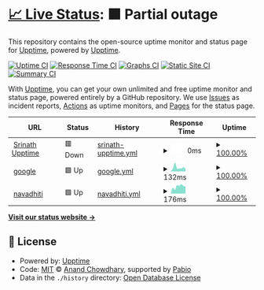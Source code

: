 # [📈 Live Status](https://demo.upptime.js.org): <!--live status--> **🟧 Partial outage**

This repository contains the open-source uptime monitor and status page for [Upptime](https://upptime.js.org), powered by [Upptime](https://github.com/upptime/upptime).

[![Uptime CI](https://github.com/srinath2125/upptime/workflows/Uptime%20CI/badge.svg)](https://github.com/srinath2125/upptime/actions?query=workflow%3A%22Uptime+CI%22)
[![Response Time CI](https://github.com/srinath2125/upptime/workflows/Response%20Time%20CI/badge.svg)](https://github.com/srinath2125/upptime/actions?query=workflow%3A%22Response+Time+CI%22)
[![Graphs CI](https://github.com/srinath2125/upptime/workflows/Graphs%20CI/badge.svg)](https://github.com/srinath2125/upptime/actions?query=workflow%3A%22Graphs+CI%22)
[![Static Site CI](https://github.com/srinath2125/upptime/workflows/Static%20Site%20CI/badge.svg)](https://github.com/srinath2125/upptime/actions?query=workflow%3A%22Static+Site+CI%22)
[![Summary CI](https://github.com/srinath2125/upptime/workflows/Summary%20CI/badge.svg)](https://github.com/srinath2125/upptime/actions?query=workflow%3A%22Summary+CI%22)

With [Upptime](https://upptime.js.org), you can get your own unlimited and free uptime monitor and status page, powered entirely by a GitHub repository. We use [Issues](https://github.com/upptime/upptime/issues) as incident reports, [Actions](https://github.com/srinath2125/upptime/actions) as uptime monitors, and [Pages](https://demo.upptime.js.org) for the status page.

<!--start: status pages-->
<!-- This summary is generated by Upptime (https://github.com/upptime/upptime) -->
<!-- Do not edit this manually, your changes will be overwritten -->
<!-- prettier-ignore -->
| URL | Status | History | Response Time | Uptime |
| --- | ------ | ------- | ------------- | ------ |
| <img alt="" src="https://icons.duckduckgo.com/ip3/srinath2125.github.io.ico" height="13"> [Srinath Upptime](https://srinath2125.github.io/upptime/) | 🟥 Down | [srinath-upptime.yml](https://github.com/srinath2125/upptime/commits/HEAD/history/srinath-upptime.yml) | <details><summary><img alt="Response time graph" src="./graphs/srinath-upptime/response-time-week.png" height="20"> 0ms</summary><br><a href="https://srinath2125.github.io/upptime/history/srinath-upptime"><img alt="Response time 0" src="https://img.shields.io/endpoint?url=https%3A%2F%2Fraw.githubusercontent.com%2Fsrinath2125%2Fupptime%2FHEAD%2Fapi%2Fsrinath-upptime%2Fresponse-time.json"></a><br><a href="https://srinath2125.github.io/upptime/history/srinath-upptime"><img alt="24-hour response time 0" src="https://img.shields.io/endpoint?url=https%3A%2F%2Fraw.githubusercontent.com%2Fsrinath2125%2Fupptime%2FHEAD%2Fapi%2Fsrinath-upptime%2Fresponse-time-day.json"></a><br><a href="https://srinath2125.github.io/upptime/history/srinath-upptime"><img alt="7-day response time 0" src="https://img.shields.io/endpoint?url=https%3A%2F%2Fraw.githubusercontent.com%2Fsrinath2125%2Fupptime%2FHEAD%2Fapi%2Fsrinath-upptime%2Fresponse-time-week.json"></a><br><a href="https://srinath2125.github.io/upptime/history/srinath-upptime"><img alt="30-day response time 0" src="https://img.shields.io/endpoint?url=https%3A%2F%2Fraw.githubusercontent.com%2Fsrinath2125%2Fupptime%2FHEAD%2Fapi%2Fsrinath-upptime%2Fresponse-time-month.json"></a><br><a href="https://srinath2125.github.io/upptime/history/srinath-upptime"><img alt="1-year response time 0" src="https://img.shields.io/endpoint?url=https%3A%2F%2Fraw.githubusercontent.com%2Fsrinath2125%2Fupptime%2FHEAD%2Fapi%2Fsrinath-upptime%2Fresponse-time-year.json"></a></details> | <details><summary><a href="https://srinath2125.github.io/upptime/history/srinath-upptime">100.00%</a></summary><a href="https://srinath2125.github.io/upptime/history/srinath-upptime"><img alt="All-time uptime 100.00%" src="https://img.shields.io/endpoint?url=https%3A%2F%2Fraw.githubusercontent.com%2Fsrinath2125%2Fupptime%2FHEAD%2Fapi%2Fsrinath-upptime%2Fuptime.json"></a><br><a href="https://srinath2125.github.io/upptime/history/srinath-upptime"><img alt="24-hour uptime 100.00%" src="https://img.shields.io/endpoint?url=https%3A%2F%2Fraw.githubusercontent.com%2Fsrinath2125%2Fupptime%2FHEAD%2Fapi%2Fsrinath-upptime%2Fuptime-day.json"></a><br><a href="https://srinath2125.github.io/upptime/history/srinath-upptime"><img alt="7-day uptime 100.00%" src="https://img.shields.io/endpoint?url=https%3A%2F%2Fraw.githubusercontent.com%2Fsrinath2125%2Fupptime%2FHEAD%2Fapi%2Fsrinath-upptime%2Fuptime-week.json"></a><br><a href="https://srinath2125.github.io/upptime/history/srinath-upptime"><img alt="30-day uptime 100.00%" src="https://img.shields.io/endpoint?url=https%3A%2F%2Fraw.githubusercontent.com%2Fsrinath2125%2Fupptime%2FHEAD%2Fapi%2Fsrinath-upptime%2Fuptime-month.json"></a><br><a href="https://srinath2125.github.io/upptime/history/srinath-upptime"><img alt="1-year uptime 100.00%" src="https://img.shields.io/endpoint?url=https%3A%2F%2Fraw.githubusercontent.com%2Fsrinath2125%2Fupptime%2FHEAD%2Fapi%2Fsrinath-upptime%2Fuptime-year.json"></a></details>
| <img alt="" src="https://icons.duckduckgo.com/ip3/www.google.com.ico" height="13"> [google](https://www.google.com/) | 🟩 Up | [google.yml](https://github.com/srinath2125/upptime/commits/HEAD/history/google.yml) | <details><summary><img alt="Response time graph" src="./graphs/google/response-time-week.png" height="20"> 132ms</summary><br><a href="https://srinath2125.github.io/upptime/history/google"><img alt="Response time 106" src="https://img.shields.io/endpoint?url=https%3A%2F%2Fraw.githubusercontent.com%2Fsrinath2125%2Fupptime%2FHEAD%2Fapi%2Fgoogle%2Fresponse-time.json"></a><br><a href="https://srinath2125.github.io/upptime/history/google"><img alt="24-hour response time 98" src="https://img.shields.io/endpoint?url=https%3A%2F%2Fraw.githubusercontent.com%2Fsrinath2125%2Fupptime%2FHEAD%2Fapi%2Fgoogle%2Fresponse-time-day.json"></a><br><a href="https://srinath2125.github.io/upptime/history/google"><img alt="7-day response time 132" src="https://img.shields.io/endpoint?url=https%3A%2F%2Fraw.githubusercontent.com%2Fsrinath2125%2Fupptime%2FHEAD%2Fapi%2Fgoogle%2Fresponse-time-week.json"></a><br><a href="https://srinath2125.github.io/upptime/history/google"><img alt="30-day response time 119" src="https://img.shields.io/endpoint?url=https%3A%2F%2Fraw.githubusercontent.com%2Fsrinath2125%2Fupptime%2FHEAD%2Fapi%2Fgoogle%2Fresponse-time-month.json"></a><br><a href="https://srinath2125.github.io/upptime/history/google"><img alt="1-year response time 112" src="https://img.shields.io/endpoint?url=https%3A%2F%2Fraw.githubusercontent.com%2Fsrinath2125%2Fupptime%2FHEAD%2Fapi%2Fgoogle%2Fresponse-time-year.json"></a></details> | <details><summary><a href="https://srinath2125.github.io/upptime/history/google">100.00%</a></summary><a href="https://srinath2125.github.io/upptime/history/google"><img alt="All-time uptime 100.00%" src="https://img.shields.io/endpoint?url=https%3A%2F%2Fraw.githubusercontent.com%2Fsrinath2125%2Fupptime%2FHEAD%2Fapi%2Fgoogle%2Fuptime.json"></a><br><a href="https://srinath2125.github.io/upptime/history/google"><img alt="24-hour uptime 100.00%" src="https://img.shields.io/endpoint?url=https%3A%2F%2Fraw.githubusercontent.com%2Fsrinath2125%2Fupptime%2FHEAD%2Fapi%2Fgoogle%2Fuptime-day.json"></a><br><a href="https://srinath2125.github.io/upptime/history/google"><img alt="7-day uptime 100.00%" src="https://img.shields.io/endpoint?url=https%3A%2F%2Fraw.githubusercontent.com%2Fsrinath2125%2Fupptime%2FHEAD%2Fapi%2Fgoogle%2Fuptime-week.json"></a><br><a href="https://srinath2125.github.io/upptime/history/google"><img alt="30-day uptime 100.00%" src="https://img.shields.io/endpoint?url=https%3A%2F%2Fraw.githubusercontent.com%2Fsrinath2125%2Fupptime%2FHEAD%2Fapi%2Fgoogle%2Fuptime-month.json"></a><br><a href="https://srinath2125.github.io/upptime/history/google"><img alt="1-year uptime 100.00%" src="https://img.shields.io/endpoint?url=https%3A%2F%2Fraw.githubusercontent.com%2Fsrinath2125%2Fupptime%2FHEAD%2Fapi%2Fgoogle%2Fuptime-year.json"></a></details>
| <img alt="" src="https://icons.duckduckgo.com/ip3/www.navadhiti.com.ico" height="13"> [navadhiti](https://www.navadhiti.com/) | 🟩 Up | [navadhiti.yml](https://github.com/srinath2125/upptime/commits/HEAD/history/navadhiti.yml) | <details><summary><img alt="Response time graph" src="./graphs/navadhiti/response-time-week.png" height="20"> 176ms</summary><br><a href="https://srinath2125.github.io/upptime/history/navadhiti"><img alt="Response time 166" src="https://img.shields.io/endpoint?url=https%3A%2F%2Fraw.githubusercontent.com%2Fsrinath2125%2Fupptime%2FHEAD%2Fapi%2Fnavadhiti%2Fresponse-time.json"></a><br><a href="https://srinath2125.github.io/upptime/history/navadhiti"><img alt="24-hour response time 133" src="https://img.shields.io/endpoint?url=https%3A%2F%2Fraw.githubusercontent.com%2Fsrinath2125%2Fupptime%2FHEAD%2Fapi%2Fnavadhiti%2Fresponse-time-day.json"></a><br><a href="https://srinath2125.github.io/upptime/history/navadhiti"><img alt="7-day response time 176" src="https://img.shields.io/endpoint?url=https%3A%2F%2Fraw.githubusercontent.com%2Fsrinath2125%2Fupptime%2FHEAD%2Fapi%2Fnavadhiti%2Fresponse-time-week.json"></a><br><a href="https://srinath2125.github.io/upptime/history/navadhiti"><img alt="30-day response time 166" src="https://img.shields.io/endpoint?url=https%3A%2F%2Fraw.githubusercontent.com%2Fsrinath2125%2Fupptime%2FHEAD%2Fapi%2Fnavadhiti%2Fresponse-time-month.json"></a><br><a href="https://srinath2125.github.io/upptime/history/navadhiti"><img alt="1-year response time 166" src="https://img.shields.io/endpoint?url=https%3A%2F%2Fraw.githubusercontent.com%2Fsrinath2125%2Fupptime%2FHEAD%2Fapi%2Fnavadhiti%2Fresponse-time-year.json"></a></details> | <details><summary><a href="https://srinath2125.github.io/upptime/history/navadhiti">100.00%</a></summary><a href="https://srinath2125.github.io/upptime/history/navadhiti"><img alt="All-time uptime 100.00%" src="https://img.shields.io/endpoint?url=https%3A%2F%2Fraw.githubusercontent.com%2Fsrinath2125%2Fupptime%2FHEAD%2Fapi%2Fnavadhiti%2Fuptime.json"></a><br><a href="https://srinath2125.github.io/upptime/history/navadhiti"><img alt="24-hour uptime 100.00%" src="https://img.shields.io/endpoint?url=https%3A%2F%2Fraw.githubusercontent.com%2Fsrinath2125%2Fupptime%2FHEAD%2Fapi%2Fnavadhiti%2Fuptime-day.json"></a><br><a href="https://srinath2125.github.io/upptime/history/navadhiti"><img alt="7-day uptime 100.00%" src="https://img.shields.io/endpoint?url=https%3A%2F%2Fraw.githubusercontent.com%2Fsrinath2125%2Fupptime%2FHEAD%2Fapi%2Fnavadhiti%2Fuptime-week.json"></a><br><a href="https://srinath2125.github.io/upptime/history/navadhiti"><img alt="30-day uptime 100.00%" src="https://img.shields.io/endpoint?url=https%3A%2F%2Fraw.githubusercontent.com%2Fsrinath2125%2Fupptime%2FHEAD%2Fapi%2Fnavadhiti%2Fuptime-month.json"></a><br><a href="https://srinath2125.github.io/upptime/history/navadhiti"><img alt="1-year uptime 100.00%" src="https://img.shields.io/endpoint?url=https%3A%2F%2Fraw.githubusercontent.com%2Fsrinath2125%2Fupptime%2FHEAD%2Fapi%2Fnavadhiti%2Fuptime-year.json"></a></details>

<!--end: status pages-->

[**Visit our status website →**](https://demo.upptime.js.org)

## 📄 License

- Powered by: [Upptime](https://github.com/upptime/upptime)
- Code: [MIT](./LICENSE) © [Anand Chowdhary](https://anandchowdhary.com), supported by [Pabio](https://pabio.com)
- Data in the `./history` directory: [Open Database License](https://opendatacommons.org/licenses/odbl/1-0/)
